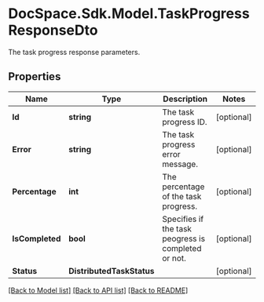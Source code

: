 # DocSpace.Sdk.Model.TaskProgressResponseDto
The task progress response parameters.

## Properties

Name | Type | Description | Notes
------------ | ------------- | ------------- | -------------
**Id** | **string** | The task progress ID. | [optional] 
**Error** | **string** | The task progress error message. | [optional] 
**Percentage** | **int** | The percentage of the task progress. | [optional] 
**IsCompleted** | **bool** | Specifies if the task peogress is completed or not. | [optional] 
**Status** | **DistributedTaskStatus** |  | [optional] 

[[Back to Model list]](../README.md#documentation-for-models) [[Back to API list]](../README.md#documentation-for-api-endpoints) [[Back to README]](../README.md)

